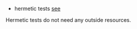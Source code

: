 

* hermetic tests
[see](https://www.tensorflow.org/community/contribute/tests)

Hermetic tests do not need any outside resources.
